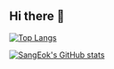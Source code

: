 ## Hi there 👋

[![Top Langs](https://github-readme-stats.vercel.app/api/top-langs/?username=SangEok)](https://github.com/anuraghazra/github-readme-stats)

[![SangEok's GitHub stats](https://github-readme-stats.vercel.app/api?username=SangEok)](https://github.com/anuraghazra/github-readme-stats)
<!--
**Sangeok/Sangeok** is a ✨ _special_ ✨ repository because its `README.md` (this file) appears on your GitHub profile.

Here are some ideas to get you started:

- 🔭 I’m currently working on ...
- 🌱 I’m currently learning ...
- 👯 I’m looking to collaborate on ...
- 🤔 I’m looking for help with ...
- 💬 Ask me about ...
- 📫 How to reach me: ...
- 😄 Pronouns: ...
- ⚡ Fun fact: ...
-->
